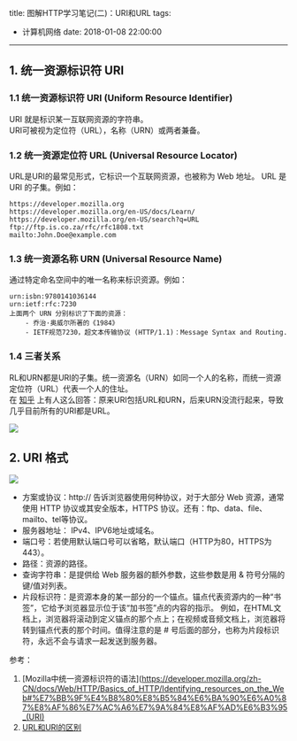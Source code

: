 title: 图解HTTP学习笔记(二)：URI和URL
tags:
  - 计算机网络
date: 2018-01-08 22:00:00
---
## 1. 统一资源标识符 URI
### 1.1 统一资源标识符 URI (Uniform Resource Identifier)
URI 就是标识某一互联网资源的字符串。  
URI可被视为定位符（URL），名称（URN）或两者兼备。
### 1.2 统一资源定位符 URL (Universal Resource Locator)
URL是URI的最常见形式，它标识一个互联网资源，也被称为 Web 地址。 URL 是 URI 的子集。例如：

```
https://developer.mozilla.org
https://developer.mozilla.org/en-US/docs/Learn/
https://developer.mozilla.org/en-US/search?q=URL
ftp://ftp.is.co.za/rfc/rfc1808.txt
mailto:John.Doe@example.com
```

### 1.3 统一资源名称 URN (Universal Resource Name)   
通过特定命名空间中的唯一名称来标识资源。例如：  

```
urn:isbn:9780141036144
urn:ietf:rfc:7230
上面两个 URN 分别标识了下面的资源：
    - 乔治·奥威尔所著的《1984》
    - IETF规范7230，超文本传输协议 (HTTP/1.1)：Message Syntax and Routing.
```
    
### 1.4 三者关系
RL和URN都是URI的子集。统一资源名（URN）如同一个人的名称，而统一资源定位符（URL）代表一个人的住址。   
在 [知乎](https://www.zhihu.com/question/21950864) 上有人这么回答：原来URI包括URL和URN，后来URN没流行起来，导致几乎目前所有的URI都是URL。

![](https://img.yancongwen.cn/18-4-13/38643054.jpg)

## 2. URI 格式 

![](https://img.yancongwen.cn/18-4-13/97323657.jpg)

- 方案或协议：http:// 告诉浏览器使用何种协议，对于大部分 Web 资源，通常使用 HTTP 协议或其安全版本，HTTPS 协议。还有：ftp、data、file、mailto、tel等协议。
- 服务器地址： IPv4、IPV6地址或域名。
- 端口号：若使用默认端口号可以省略，默认端口（HTTP为80，HTTPS为443）。
- 路径：资源的路径。
- 查询字符串：是提供给 Web 服务器的额外参数，这些参数是用 & 符号分隔的键/值对列表。
- 片段标识符：是资源本身的某一部分的一个锚点。锚点代表资源内的一种“书签”，它给予浏览器显示位于该“加书签”点的内容的指示。 例如，在HTML文档上，浏览器将滚动到定义锚点的那个点上；在视频或音频文档上，浏览器将转到锚点代表的那个时间。值得注意的是 # 号后面的部分，也称为片段标识符，永远不会与请求一起发送到服务器。

参考：  
1. [Mozilla中统一资源标识符的语法](https://developer.mozilla.org/zh-CN/docs/Web/HTTP/Basics_of_HTTP/Identifying_resources_on_the_Web#%E7%BB%9F%E4%B8%80%E8%B5%84%E6%BA%90%E6%A0%87%E8%AF%86%E7%AC%A6%E7%9A%84%E8%AF%AD%E6%B3%95_(URI)  
2. [URL和URI的区别](http://www.cnblogs.com/hust-ghtao/p/4724885.html)